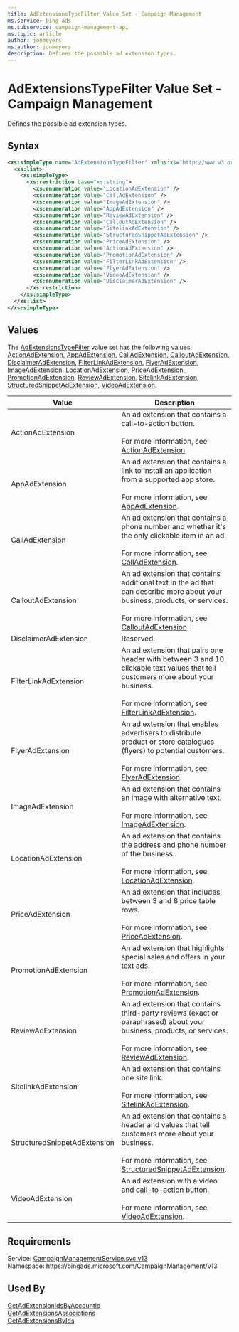 ```yaml
---
title: AdExtensionsTypeFilter Value Set - Campaign Management
ms.service: bing-ads
ms.subservice: campaign-management-api
ms.topic: article
author: jonmeyers
ms.author: jonmeyers
description: Defines the possible ad extension types.
---
```

# AdExtensionsTypeFilter Value Set - Campaign Management
Defines the possible ad extension types.

## Syntax
```xml
<xs:simpleType name="AdExtensionsTypeFilter" xmlns:xs="http://www.w3.org/2001/XMLSchema">
  <xs:list>
    <xs:simpleType>
      <xs:restriction base="xs:string">
        <xs:enumeration value="LocationAdExtension" />
        <xs:enumeration value="CallAdExtension" />
        <xs:enumeration value="ImageAdExtension" />
        <xs:enumeration value="AppAdExtension" />
        <xs:enumeration value="ReviewAdExtension" />
        <xs:enumeration value="CalloutAdExtension" />
        <xs:enumeration value="SitelinkAdExtension" />
        <xs:enumeration value="StructuredSnippetAdExtension" />
        <xs:enumeration value="PriceAdExtension" />
        <xs:enumeration value="ActionAdExtension" />
        <xs:enumeration value="PromotionAdExtension" />
        <xs:enumeration value="FilterLinkAdExtension" />
        <xs:enumeration value="FlyerAdExtension" />
        <xs:enumeration value="VideoAdExtension" />
        <xs:enumeration value="DisclaimerAdExtension" />
      </xs:restriction>
    </xs:simpleType>
  </xs:list>
</xs:simpleType>
```

## <a name="values"></a>Values

The [AdExtensionsTypeFilter](adextensionstypefilter.md) value set has the following values: [ActionAdExtension](#actionadextension), [AppAdExtension](#appadextension), [CallAdExtension](#calladextension), [CalloutAdExtension](#calloutadextension), [DisclaimerAdExtension](#disclaimeradextension), [FilterLinkAdExtension](#filterlinkadextension), [FlyerAdExtension](#flyeradextension), [ImageAdExtension](#imageadextension), [LocationAdExtension](#locationadextension), [PriceAdExtension](#priceadextension), [PromotionAdExtension](#promotionadextension), [ReviewAdExtension](#reviewadextension), [SitelinkAdExtension](#sitelinkadextension), [StructuredSnippetAdExtension](#structuredsnippetadextension), [VideoAdExtension](#videoadextension).

|Value|Description|
|-----------|---------------|
|<a name="actionadextension"></a>ActionAdExtension|An ad extension that contains a call-to-action button.<br/><br/>For more information, see [ActionAdExtension](actionadextension.md).|
|<a name="appadextension"></a>AppAdExtension|An ad extension that contains a link to install an application from a supported app store.<br/><br/>For more information, see [AppAdExtension](appadextension.md).|
|<a name="calladextension"></a>CallAdExtension|An ad extension that contains a phone number and whether it's the only clickable item in an ad.<br/><br/>For more information, see [CallAdExtension](calladextension.md).|
|<a name="calloutadextension"></a>CalloutAdExtension|An ad extension that contains additional text in the ad that can describe more about your business, products, or services.<br/><br/>For more information, see [CalloutAdExtension](calloutadextension.md).|
|<a name="disclaimeradextension"></a>DisclaimerAdExtension|Reserved.|
|<a name="filterlinkadextension"></a>FilterLinkAdExtension|An ad extension that pairs one header with between 3 and 10 clickable text values that tell customers more about your business.<br/><br/>For more information, see [FilterLinkAdExtension](filterlinkadextension.md).|
|<a name="flyeradextension"></a>FlyerAdExtension|An ad extension that enables advertisers to distribute product or store catalogues (flyers) to potential customers.<br/><br/>For more information, see [FlyerAdExtension](flyeradextension.md).|
|<a name="imageadextension"></a>ImageAdExtension|An ad extension that contains an image with alternative text.<br/><br/>For more information, see [ImageAdExtension](imageadextension.md).|
|<a name="locationadextension"></a>LocationAdExtension|An ad extension that contains the address and phone number of the business.<br/><br/>For more information, see [LocationAdExtension](locationadextension.md).|
|<a name="priceadextension"></a>PriceAdExtension|An ad extension that includes between 3 and 8 price table rows.<br/><br/>For more information, see [PriceAdExtension](priceadextension.md).|
|<a name="promotionadextension"></a>PromotionAdExtension|An ad extension that highlights special sales and offers in your text ads.<br/><br/>For more information, see [PromotionAdExtension](promotionadextension.md).|
|<a name="reviewadextension"></a>ReviewAdExtension|An ad extension that contains third-party reviews (exact or paraphrased) about your business, products, or services.<br/><br/>For more information, see [ReviewAdExtension](reviewadextension.md).|
|<a name="sitelinkadextension"></a>SitelinkAdExtension|An ad extension that contains one site link.<br/><br/>For more information, see [SitelinkAdExtension](sitelinkadextension.md).|
|<a name="structuredsnippetadextension"></a>StructuredSnippetAdExtension|An ad extension that contains a header and values that tell customers more about your business.<br/><br/>For more information, see [StructuredSnippetAdExtension](structuredsnippetadextension.md).|
|<a name="videoadextension"></a>VideoAdExtension|An ad extension with a video and call-to-action button. <br/><br/>For more information, see [VideoAdExtension](videoadextension.md).|

## Requirements
Service: [CampaignManagementService.svc v13](https://campaign.api.bingads.microsoft.com/Api/Advertiser/CampaignManagement/v13/CampaignManagementService.svc)  
Namespace: https\://bingads.microsoft.com/CampaignManagement/v13  

## Used By
[GetAdExtensionIdsByAccountId](getadextensionidsbyaccountid.md)  
[GetAdExtensionsAssociations](getadextensionsassociations.md)  
[GetAdExtensionsByIds](getadextensionsbyids.md)  
